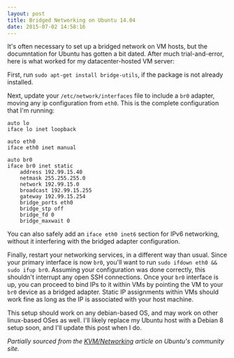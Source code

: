 ```yaml
---
layout: post
title: Bridged Networking on Ubuntu 14.04
date: 2015-07-02 14:58:16
---
```

It's often necessary to set up a bridged network on VM hosts, but the documntation for Ubuntu has gotten a bit dated. After much trial-and-error, here is what worked for my datacenter-hosted VM server:

First, run `sudo apt-get install bridge-utils`, if the package is not already installed.

Next, update your `/etc/network/interfaces` file to include a `br0` adapter, moving any ip configuration from `eth0`. This is the complete configuration that I'm running:

```
auto lo
iface lo inet loopback

auto eth0
iface eth0 inet manual

auto br0
iface br0 inet static
    address 192.99.15.40
    netmask 255.255.255.0
    network 192.99.15.0
    broadcast 192.99.15.255
    gateway 192.99.15.254
    bridge_ports eth0
    bridge_stp off
    bridge_fd 0
    bridge_maxwait 0
```

You can also safely add an `iface eth0 inet6` section for IPv6 networking, without it interfering with the bridged adapter configuration.

Finally, restart your networking services, in a different way than usual. Since your primary interface is now `br0`, you'll want to run `sudo ifdown eth0 && sudo ifup br0`. Assuming your configuration was done correctly, this shouldn't interrupt any open SSH connections. Once your `br0` interface is up, you can proceed to bind IPs to it within VMs by pointing the VM to your `br0` device as a bridged adapter. Static IP assignments within VMs should work fine as long as the IP is associated with your host machine.

This setup should work on any debian-based OS, and may work on other linux-based OSes as well. I'll likely replace my Ubuntu host with a Debian 8 setup soon, and I'll update this post when I do.

*Partially sourced from the [KVM/Networking](https://help.ubuntu.com/community/KVM/Networking) article on Ubuntu's community site.*
